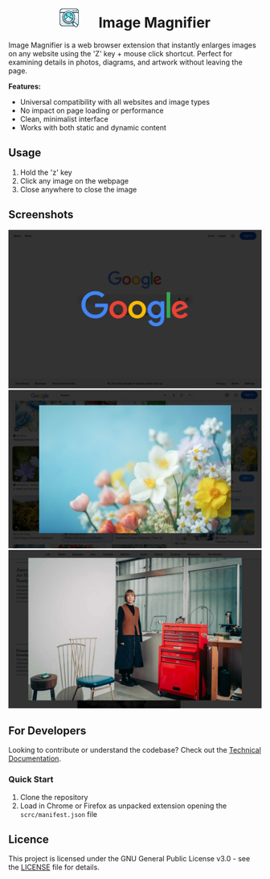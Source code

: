 <h1 align="center">
<img src="./src/icons/logo.svg" height="38" width="38">
&nbsp;&nbsp;&nbsp;&nbsp;
Image Magnifier
</h1>

Image Magnifier is a web browser extension that instantly enlarges images on any website using the 'Z' key + mouse click shortcut. Perfect for examining details in photos, diagrams, and artwork without leaving the page.

**Features:**
- Universal compatibility with all websites and image types
- No impact on page loading or performance
- Clean, minimalist interface
- Works with both static and dynamic content

## Usage
1. Hold the 'z' key
2. Click any image on the webpage
3. Close anywhere to close the image

## Screenshots

![Google search example](./media/google.png)
![Google Images example](./media/googleImages.png)
![New York Times example](./media/nytimes.png)

## For Developers
Looking to contribute or understand the codebase? Check out the [Technical Documentation](./docs/technical.md).

### Quick Start
1. Clone the repository
2. Load in Chrome or Firefox as unpacked extension opening the `scrc/manifest.json` file

## Licence
This project is licensed under the GNU General Public License v3.0 - see the [LICENSE](./LICENCE) file for details.